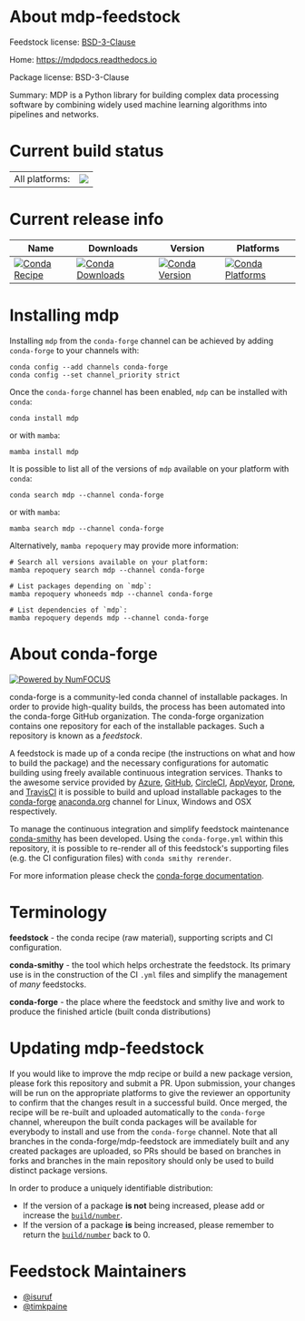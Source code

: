 About mdp-feedstock
===================

Feedstock license: [BSD-3-Clause](https://github.com/conda-forge/mdp-feedstock/blob/main/LICENSE.txt)

Home: https://mdpdocs.readthedocs.io

Package license: BSD-3-Clause

Summary: MDP is a Python library for building complex data processing software by combining widely used machine learning algorithms into pipelines and networks.

Current build status
====================


<table><tr><td>All platforms:</td>
    <td>
      <a href="https://dev.azure.com/conda-forge/feedstock-builds/_build/latest?definitionId=21496&branchName=main">
        <img src="https://dev.azure.com/conda-forge/feedstock-builds/_apis/build/status/mdp-feedstock?branchName=main">
      </a>
    </td>
  </tr>
</table>

Current release info
====================

| Name | Downloads | Version | Platforms |
| --- | --- | --- | --- |
| [![Conda Recipe](https://img.shields.io/badge/recipe-mdp-green.svg)](https://anaconda.org/conda-forge/mdp) | [![Conda Downloads](https://img.shields.io/conda/dn/conda-forge/mdp.svg)](https://anaconda.org/conda-forge/mdp) | [![Conda Version](https://img.shields.io/conda/vn/conda-forge/mdp.svg)](https://anaconda.org/conda-forge/mdp) | [![Conda Platforms](https://img.shields.io/conda/pn/conda-forge/mdp.svg)](https://anaconda.org/conda-forge/mdp) |

Installing mdp
==============

Installing `mdp` from the `conda-forge` channel can be achieved by adding `conda-forge` to your channels with:

```
conda config --add channels conda-forge
conda config --set channel_priority strict
```

Once the `conda-forge` channel has been enabled, `mdp` can be installed with `conda`:

```
conda install mdp
```

or with `mamba`:

```
mamba install mdp
```

It is possible to list all of the versions of `mdp` available on your platform with `conda`:

```
conda search mdp --channel conda-forge
```

or with `mamba`:

```
mamba search mdp --channel conda-forge
```

Alternatively, `mamba repoquery` may provide more information:

```
# Search all versions available on your platform:
mamba repoquery search mdp --channel conda-forge

# List packages depending on `mdp`:
mamba repoquery whoneeds mdp --channel conda-forge

# List dependencies of `mdp`:
mamba repoquery depends mdp --channel conda-forge
```


About conda-forge
=================

[![Powered by
NumFOCUS](https://img.shields.io/badge/powered%20by-NumFOCUS-orange.svg?style=flat&colorA=E1523D&colorB=007D8A)](https://numfocus.org)

conda-forge is a community-led conda channel of installable packages.
In order to provide high-quality builds, the process has been automated into the
conda-forge GitHub organization. The conda-forge organization contains one repository
for each of the installable packages. Such a repository is known as a *feedstock*.

A feedstock is made up of a conda recipe (the instructions on what and how to build
the package) and the necessary configurations for automatic building using freely
available continuous integration services. Thanks to the awesome service provided by
[Azure](https://azure.microsoft.com/en-us/services/devops/), [GitHub](https://github.com/),
[CircleCI](https://circleci.com/), [AppVeyor](https://www.appveyor.com/),
[Drone](https://cloud.drone.io/welcome), and [TravisCI](https://travis-ci.com/)
it is possible to build and upload installable packages to the
[conda-forge](https://anaconda.org/conda-forge) [anaconda.org](https://anaconda.org/)
channel for Linux, Windows and OSX respectively.

To manage the continuous integration and simplify feedstock maintenance
[conda-smithy](https://github.com/conda-forge/conda-smithy) has been developed.
Using the ``conda-forge.yml`` within this repository, it is possible to re-render all of
this feedstock's supporting files (e.g. the CI configuration files) with ``conda smithy rerender``.

For more information please check the [conda-forge documentation](https://conda-forge.org/docs/).

Terminology
===========

**feedstock** - the conda recipe (raw material), supporting scripts and CI configuration.

**conda-smithy** - the tool which helps orchestrate the feedstock.
                   Its primary use is in the construction of the CI ``.yml`` files
                   and simplify the management of *many* feedstocks.

**conda-forge** - the place where the feedstock and smithy live and work to
                  produce the finished article (built conda distributions)


Updating mdp-feedstock
======================

If you would like to improve the mdp recipe or build a new
package version, please fork this repository and submit a PR. Upon submission,
your changes will be run on the appropriate platforms to give the reviewer an
opportunity to confirm that the changes result in a successful build. Once
merged, the recipe will be re-built and uploaded automatically to the
`conda-forge` channel, whereupon the built conda packages will be available for
everybody to install and use from the `conda-forge` channel.
Note that all branches in the conda-forge/mdp-feedstock are
immediately built and any created packages are uploaded, so PRs should be based
on branches in forks and branches in the main repository should only be used to
build distinct package versions.

In order to produce a uniquely identifiable distribution:
 * If the version of a package **is not** being increased, please add or increase
   the [``build/number``](https://docs.conda.io/projects/conda-build/en/latest/resources/define-metadata.html#build-number-and-string).
 * If the version of a package **is** being increased, please remember to return
   the [``build/number``](https://docs.conda.io/projects/conda-build/en/latest/resources/define-metadata.html#build-number-and-string)
   back to 0.

Feedstock Maintainers
=====================

* [@isuruf](https://github.com/isuruf/)
* [@timkpaine](https://github.com/timkpaine/)

